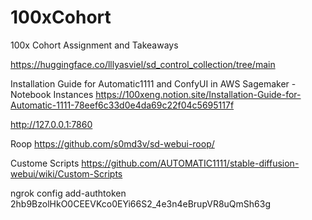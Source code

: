 # 100xCohort
100x Cohort Assignment and Takeaways


https://huggingface.co/lllyasviel/sd_control_collection/tree/main

Installation Guide for Automatic1111 and ConfyUI in AWS Sagemaker - Notebook Instances
https://100xeng.notion.site/Installation-Guide-for-Automatic-1111-78eef6c33d0e4da69c22f04c5695117f


http://127.0.0.1:7860

Roop https://github.com/s0md3v/sd-webui-roop/

Custome Scripts https://github.com/AUTOMATIC1111/stable-diffusion-webui/wiki/Custom-Scripts

ngrok config add-authtoken 2hb9BzolHkO0CEEVKco0EYi66S2_4e3n4eBrupVR8uQmSh63g
